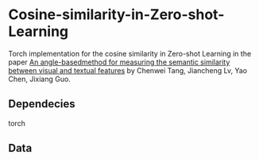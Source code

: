 # Cosine-similarity-in-Zero-shot-Learning
Torch implementation for the cosine similarity in Zero-shot Learning in the paper [An angle-basedmethod for measuring the semantic similarity between visual and textual features](https://link.springer.com/content/pdf/10.1007%2Fs00500-018-3051-y.pdf) by Chenwei Tang, Jiancheng Lv, Yao Chen, Jixiang Guo.
## Dependecies
torch
## Data
